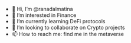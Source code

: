 - 👋 Hi, I’m @ranadalmatina
- 👀 I’m interested in Finance
- 🌱 I’m currently learning DeFi protocols
- 💞️ I’m looking to collaborate on Crypto projects
- 📫 How to reach me: find me in the metaverse

<!---
ranadalmatina/ranadalmatina is a ✨ special ✨ repository because its `README.md` (this file) appears on your GitHub profile.
You can click the Preview link to take a look at your changes.
--->
